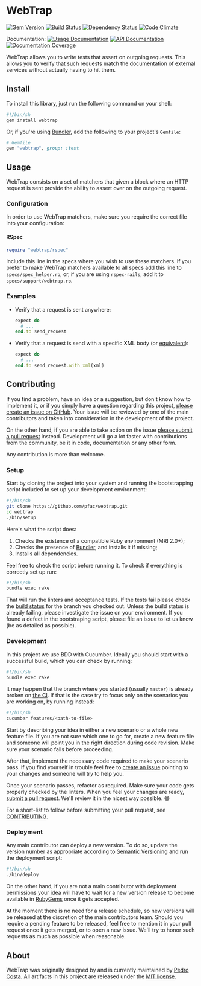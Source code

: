 WebTrap
=======

[![Gem Version](https://badge.fury.io/rb/webtrap.svg)](https://badge.fury.io/rb/webtrap)
[![Build Status](https://travis-ci.org/pfac/webtrap.svg?branch=master)](https://travis-ci.org/pfac/webtrap)
[![Dependency Status](https://gemnasium.com/badges/github.com/pfac/webtrap.svg)](https://gemnasium.com/github.com/pfac/webtrap)
[![Code Climate](https://codeclimate.com/github/pfac/webtrap/badges/gpa.svg)](https://codeclimate.com/github/pfac/webtrap)

Documentation:
[![Usage Documentation](https://img.shields.io/badge/usage-0.1.1-brightgreen.svg?style=flat)](http://www.relishapp.com/pfac/webtrap/docs)
[![API Documentation](https://img.shields.io/badge/api-0.1.1-brightgreen.svg?style=flat)](http://www.rubydoc.info/gems/webtrap)
[![Documentation Coverage](https://inch-ci.org/github/pfac/webtrap.svg?branch=master)](https://inch-ci.org/github/pfac/webtrap)

WebTrap allows you to write tests that assert on outgoing requests. This allows
you to verify that such requests match the documentation of external services
without actually having to hit them.

## Install

To install this library, just run the following command on your shell:

```sh
#!/bin/sh
gem install webtrap
```

Or, if you're using [Bundler][bundler], add the following to your project's
`Gemfile`:

```ruby
# Gemfile
gem "webtrap", group: :test
```


## Usage

WebTrap consists on a set of matchers that given a block where an HTTP request
is sent provide the ability to assert over on the outgoing request.


### Configuration

In order to use WebTrap matchers, make sure you require the correct file into
your configuration:


#### RSpec

```ruby
require "webtrap/rspec"
```

Include this line in the specs where you wish to use these matchers. If you
prefer to make WebTrap matchers available to all specs add this line to
`specs/spec_helper.rb`, or, if you are using `rspec-rails`, add it to
`specs/support/webtrap.rb`.


### Examples

* Verify that a request is sent anywhere:
  ```ruby
  expect do
    # ...
  end.to send_request
  ```

* Verify that a request is send with a specific XML body (or [equivalent][equivalent-xml]):
  ```ruby
  expect do
    # ...
  end.to send_request.with_xml(xml)
  ```


## Contributing

If you find a problem, have an idea or a suggestion, but don't know how to
implement it, or if you simply have a question regarding this project,
[please create an issue on GitHub][github-issue]. Your issue will be reviewed by
one of the main contributors and taken into consideration in the development of
the project.

On the other hand, if you are able to take action on the issue
[please submit a pull request][github-pull-request] instead. Development will go
a lot faster with contributions from the community, be it in code, documentation
or any other form.

Any contribution is more than welcome.

### Setup

Start by cloning the project into your system and running the bootstrapping
script included to set up your development environment:

```sh
#!/bin/sh
git clone https://github.com/pfac/webtrap.git
cd webtrap
./bin/setup
```

Here's what the script does:

1. Checks the existence of a compatible Ruby environment (MRI 2.0+);
2. Checks the presence of [Bundler][bundler], and installs it if missing;
3. Installs all dependencies.

Feel free to check the script before running it. To check if everything is
correctly set up run:

```sh
#!/bin/sh
bundle exec rake
```

That will run the linters and acceptance tests. If the tests fail please check
the [build status][travis-ci] for the branch you checked out. Unless the build
status is already failing, please investigate the issue on your environment. If
you found a defect in the bootstraping script, please file an issue to let us
know (be as detailed as possible).


### Development

In this project we use BDD with Cucumber. Ideally you should start with a
successful build, which you can check by running:

```sh
#!/bin/sh
bundle exec rake
```

It may happen that the branch where you started (usually `master`) is already
broken on [the CI][travis-ci]. If that is the case try to focus only on the scenarios you
are working on, by running instead:

```sh
#!/bin/sh
cucumber features/<path-to-file>
```

Start by describing your idea in either a new scenario or a whole new feature
file. If you are not sure which one to go for, create a new feature file and
someone will point you in the right direction during code revision. Make sure
your scenario fails before proceeding.

After that, implement the necessary code required to make your scenario pass. If
you find yourself in trouble feel free to [create an issue][github-issue]
pointing to your changes and someone will try to help you.

Once your scenario passes, refactor as required. Make sure your code gets
properly checked by the linters. When you feel your changes are ready,
[submit a pull request][github-pull-request]. We'll review it in the nicest way
possible. :smile:

For a short-list to follow before submitting your pull request, see
[CONTRIBUTING](./CONTRIBUTING.md).


### Deployment

Any main contributor can deploy a new version. To do so, update the version
number as appropriate according to [Semantic Versioning][semver] and run the
deployment script:

```sh
#!/bin/sh
./bin/deploy
```

On the other hand, if you are not a main contributor with deployment
permissions your idea will have to wait for a new version release to become
available in [RubyGems][rubygems] once it gets accepted.

At the moment there is no need for a release schedule, so new versions will be
released at the discretion of the main contributors team. Should you require
a pending feature to be released, feel free to mention it in your pull request
once it gets merged, or to open a new issue. We'll try to honor such requests
as much as possible when reasonable.


## About

WebTrap was originally designed by and is currently maintained by
[Pedro Costa][pfac]. All artifacts in this project are released under the
[MIT license](./LICENSE.txt).


[bundler]: http://bundler.io/
[equivalent-xml]: https://github.com/mbklein/equivalent-xml
[github-issue]: https://github.com/pfac/webtrap/issues/new
[github-pull-request]: https://github.com/pfac/webtrap/pull/new
[pfac]: https://github.com/pfac
[rubygems]: https://rubygems.org/gems/webtrap
[semver]: http://semver.org/
[travis-ci]: https://travis-ci.org/pfac/webtrap
